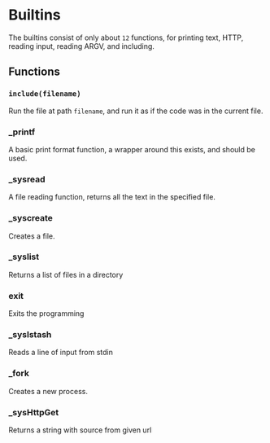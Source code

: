 # Builtins

The builtins consist of only about `12` functions, for printing text, HTTP, reading input, reading ARGV, and including.

## Functions

### `include(filename)`

Run the file at path `filename`, and run it as if the code was in the current file.

### _printf

A basic print format function, a wrapper around this exists, and should be used.

### _sysread

A file reading function, returns all the text in the specified file.

### _syscreate

Creates a file.

### _syslist

Returns a list of files in a directory

### exit

Exits the programming

### _syslstash

Reads a line of input from stdin

### _fork

Creates a new process.

### _sysHttpGet

Returns a string with source from given url